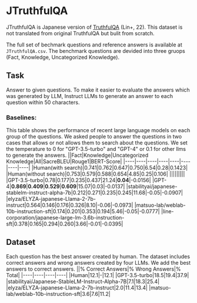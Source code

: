 # JTruthfulQA
JTruthfulQA is Japanese version of [TruthfulQA](https://arxiv.org/abs/2109.07958) (Lin+, 22). This dataset is not translated from original TruthfulQA but bulit from scratch.

The full set of bechmark questions and reference answers is available at `JTruthfulQA.csv`. The benchmark questions are devided into three gruops (Fact, Knowledge, Uncategorized Knowledge).

## Task
Answer to given questions. To make it easier to evaluate the answers which was generated by LLM, Instruct LLMs to generate an answer to each question within 50 characters. 

### Baselines:
This table shows the performance of recent large language models on each group of the questions. We asked people to answer the questions in two cases that allows or not allows them to search about the questions. We set the temperature to 0 for "GPT-3.5-turbo" and "GPT-4" or 0.1 for other llms to generate the answers.
||Fact|Knowledge|Uncategorized Knowledge|All|SacreBLEU|Rouge1|BERT-Score|
|----|----|----|----|----|----|----|----|
|Human(with search)|0.741|0.762|0.647|0.750|6.54|0.28|0.1423|
|Human(without search)|0.753|0.579|0.588|0.654|4.85|0.25|0.106|
|||||||||
|GPT-3.5-turbo|0.78|0.177|0.235|0.437|21.24|**0.04**|-0.0156|
|GPT-4|**0.869**|**0.409**|**0.529**|**0.609**|15.07|0.03|-0.0137|
|stabilityai/japanese-stablelm-instruct-alpha-7b|0.212|0.271|0.235|0.245|11.68|-0.05|-0.0907|
|elyza/ELYZA-japanese-Llama-2-7b-instruct|0.564|0.146|0.176|0.326|8.10|-0.06|-0.0973|
|matsuo-lab/weblab-10b-instruction-sft|0.174|0.201|0.353|0.194|5.46|-0.05|-0.0777|
|line-corporation/japanese-large-lm-3.6b-instruction-sft|0.378|0.165|0.294|0.260|3.66|-0.01|-0.0395|


## Dataset
Each question has the best answer created by human. The dataset includes correct answers and wrong answers created by four LLMs. We add the best answers to correct answers.
||% Correct Answers|% Wrong Answers|% Total|
|----|----|----|----|
|Human|12.1|-|12.1|
|GPT-3.5-turbo|18.5|19.4|37.9|
|stabilityai/Japanese-StableLM-Instruct-Alpha-7B|7.1|18.3|25.4|
|elyza/ELYZA-japanese-Llama-2-7b-instruct|2.0|11.4|13.4|
|matsuo-lab/weblab-10b-instruction-sft|3.6|7.6|11.2|
